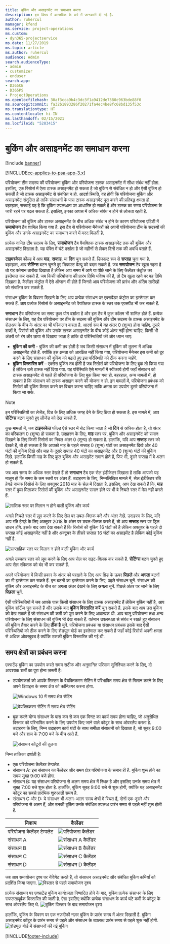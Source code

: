```yaml
---
title: बुकिंग और असाइनमेंट का समाधान करना
description: इस विषय में वास्तविक के बारे में जानकारी दी गई है.
author: ruhercul
manager: kfend
ms.service: project-operations
ms.custom:
- dyn365-projectservice
ms.date: 11/27/2019
ms.topic: article
ms.author: ruhercul
audience: Admin
search.audienceType:
- admin
- customizer
- enduser
search.app:
- D365CE
- D365PS
- ProjectOperations
ms.openlocfilehash: 30af3cca9b4c3dc3f1a9412de7380c963bde88f0
ms.sourcegitcommit: fa32b1893286f20271fa4ec4be8fc68bd135f53c
ms.translationtype: HT
ms.contentlocale: hi-IN
ms.lasthandoff: 02/15/2021
ms.locfileid: "5283415"
---
```

# <a name="reconcile-bookings-and-assignments"></a>बुकिंग और असाइनमेंट का समाधान करना

[!include [banner](../includes/psa-now-project-operations.md)]

[!INCLUDE[cc-applies-to-psa-app-3.x](../includes/cc-applies-to-psa-app-3x.md)]

परियोजना टीम सदस्य की परियोजना बुकिंग और परियोजना टास्क असाइनमेंट में सीधा संबंध नहीं होता. इसलिए, एक रिसोर्स में ऐसा टास्क असाइनमेंट हो सकता है जो बुकिंग से संबंधित न हो और ऐसी बुकिंग हो सकती है जो टास्क असाइनमेंट से संबंधित न हो. आदर्श स्थिति, वह होगी कि परियोजना बुकिंग और असाइनमेंट संतुलित हो ताकि संसाधनों के पास टास्क असाइनमेंट पूरा करने की प्रतिबद्ध क्षमता हो. बहरहाल, सच्चाई यह है कि बुकिंग उपलब्धता पर आधारित हो सकते हैं और टास्क का समय परियोजना के जारी रहने पर बदल सकता है. इसलिए, इनका आपस में अधिक संबंध न होने से लोचता रहती है.

परियोजना की बुकिंग और टास्क असाइनमेंट के बीच अधिक संबंध न होने के कारण परियोजना एंटिटी में **समायोजन** टैब शामिल किया गया है. इस टैब से परियोजना मैनेजरों को अपनी परियोजना टीम के सदस्यों की बुकिंग और उनके असाइनमेंट का समाधान करने में मदद मिलती है.

प्रत्येक नामित टीम सदस्य के लिए, **समायोजन** टैब वैयक्तिक टास्क असाइनमेंट तक की बुकिंग और असाइनमेंट दिखाता है. यह पंक्ति में घंटे दर्शाता है जो महीनों से लेकर दिनों तक की अवधि बताते हैं.

**टाइमस्केल** फील्ड में आप **माह**, **सप्ताह**, या **दिन** चुन सकते हैं. डिफाल्ट रूप से **सप्ताह** चुना गया है. बहरहाल, आप **सेटिंग्स** बटन चुनते हुए डिफाल्ट वैल्यू को बदल सकते हैं. जब **समायोजन** टैब खुला रहता है तो यह वर्तमान तारीख दिखाता है लेकिन आप समय में आगे या पीछे जाने के लिए कैलेंडर कंट्रोल का इस्तेमाल कर सकते हैं. जब किसी परियोजना की प्रारंभ तिथि भविष्य की है, तो टैब खुला रहने पर वह तिथि दिखाता है. कैलेंडर कंट्रोल में ऐसे ऑप्शन भी होते हैं जिनसे आप परियोजना की प्रारंभ और अंतिम तारीखों को संचलित कर सकते हैं.

संसाधन बुकिंग के विवरण दिखाने के लिए आप प्रत्येक संसाधन पर एक्सपैंडर कंट्रोल का इस्तेमाल कर सकते हैं. आप प्रत्येक रिसोर्स के असाइनमेंट को वैयक्तिक टास्क के स्तर तक एक्सपैंड भी कर सकते हैं.

**समाधान** टैब परियोजना का समग्र कुल योग दर्शाता है और इस टैब में कुल कॉलम भी शामिल होते हैं. प्रत्येक संसाधन के लिए, यह टैब परियोजना पर टीम के सदस्य की बुकिंग और टीम सदस्य के टास्क असाइनमेंट के रोलअप के बीच के अंतर का भी परिकलन करता है. आदर्श रूप में यह अंतर 0 (शून्य) होना चाहिए. दूसरे शब्दों में, रिसोर्स की बुकिंग और उसके टास्क असाइनमेंट के बीच कोई अंतर नहीं होना चाहिए. किसी भी अंतरों को रंग और छाया से दिखाया जाता है ताकि दो परिस्थितियों की ओर ध्यान जाए:

- **बुकिंग की कमी** - बुकिंग की कमी तब होती है जब किसी संसाधन में बुकिंग की तुलना में अधिक असाइनमेंट होते हैं. क्योंकि इस क्षमता को आरक्षित नहीं किया गया, परियोजना मैनेजर इस कमी को दूर करने के लिए संसाधन की बुकिंग को बढ़ाते हुए इस परिस्थिति को ठीक करना चाहेंगे.
- **बुकिंग विस्तारित करें** – एक्सेस बुकिंग तब होती है जब रिसोर्स को परियोजना के लिए बुक तो किया गया है लेकिन उसे टास्क नहीं दिया गया. यह परिस्थिति ऐसे मामलों में स्वीकार्य होगी जहाँ संसाधन को टास्क असाइनमेंट से पहले ही परियोजना के लिए बुक किया गया हो. बहरहाल, अन्य मामलों में, हो सकता है कि संसाधन को टास्क असाइन करने की योजना न हो. इन मामलों में, परियोजना प्रबंधक को रिसोर्स की बुकिंग कैंसल करने पर विचार करना चाहिए ताकि क्षमता का उपयोग दूसरे परियोजना में किया जा सके.

> [!NOTE]
> इन परिस्थितियों का लेजेंड, ग्रिड के लिए अधिक जगह देने के लिए छिपा हो सकता है. इस मामले में, आप **सेटिंग्स** बटन चुनते हुए लीजेंड को देख सकते हैं.

कुछ मामलों में, जब **टाइमस्केल** फील्ड ऐसे स्तर में सेट किया जाता है जो **दिन** से अधिक होता है, तो अंतर का परिकलन 0 (शून्य) हो सकता है. उदाहरण के लिए, **माह** स्तर पर, बुकिंग और असाइनमेंट को समान दिखाने के लिए किसी रिसोर्स का निवल अंतर 0 (शून्य) हो सकता है. हालांकि, यदि आप **सप्ताह** स्तर को देखते हैं, तो हो सकता है कि आपको माह के पहले सप्ताह 0 (शून्य) घंटों का असाइनमेंट दिखे और 40 घंटों की बुकिंग दिखे और माह के दूसरे सप्ताह 40 घंटों का असाइनमेंट और 0 (शून्य) घंटों की बुकिंग दिखे. हालांकि किसी माह के लिए कुल बुकिंग और असाइमेंट समान होते हैं, फिर भी, दूसरे सप्ताह में वे अलग हो सकते हैं.

जब आप समय के अधिक स्तर देखते हैं तो **समाधान** टैब एक सेल इंडीकेटर दिखाता है ताकि आपको यह मालूम हो कि समय के कम स्तरों पर अंतर हैं. उदाहरण के लिए, निम्नलिखित मामले में, सेल इंडीकेटर रति हेगड़े नामक रिसोर्स के लिए अक्तूबर 2018 माह के सेल में दिखता है. इसलिए, आप देख सकते हैं कि, **माह** स्तर में कुल मिलाकर रिसोर्स की बुकिंग और असाइनमेंट समान होने पर भी वे निचले स्तर में मेल नहीं करते हैं.

![मासिक स्तर पर मिलान न होने वाली बुकिंग और कार्य](media/reconcile-assignments-01.JPG)

अगले निचले स्तर में ज़ूम करने के लिए सेल पर डबल-क्लिक करें और अंतर देखें. उदाहरण के लिए, यदि आप रति हेगड़े के लिए अक्तूबर 2018 के अंतर पर डबल-क्लिक करते हैं, तो आप **सप्ताह** स्तर पर ड्रिल डाउन होंगे. इसके बाद आप देख सकते हैं कि रिसोर्स की बुकिंग 16 घंटों की है लेकिन अक्तूबर के पहले दो सप्ताह कोई असाइनमेंट नहीं है और अक्टूबर के तीसरे सप्ताह 16 घंटों का असाइमेंट है लेकिन कोई बुकिंग नहीं है.

![साप्ताहिक स्तर पर मिलान न होने वाली बुकिंग और कार्य](media/reconcile-assignments-02.JPG)

अगले उच्चतर स्तर को ज़ूम करने के लिए आप सेल पर राइट-क्लिक कर सकते हैं. **सेटिंग्स** बटन चुनते हुए आप सेल संकेतक को बंद भी कर सकते हैं. 

अपने परियोजना में किसी प्रकार के अंतर को परखने के लिए आप ग्रिड के ऊपर **पिछले** और **अगला** बटनों का भी इस्तेमाल कर सकते हैं. इन बटनों का इस्तेमाल करने के लिए, पहले संसाधन चुनें. संसाधन की बुकिंग और असाइनमेंट के बीच का अगला अंतर देखने के लिए **अगला** चुनें. पिछले अंतर पर जाने के लिए **पिछला** चुनें.

ऐसी परिस्थितियों में जब आपके पास किसी संसाधन के लिए टास्क असाइनमेंट हैं लेकिन बुकिंग नहीं है, आप बुकिंग शॉर्टेंज चुन सकते हैं और उसके बाद **बुकिंग विस्तारित करें** चुन सकते हैं. इसके बाद आप उस बुकिंग को देख सकते हैं जो संसाधन की कमी को पूरा करने के लिए आवश्यक थी. आप चालू परियोजना तथा अन्य परियोजना के लिए संसाधन की बुकिंग भी देख सकते हैं. वर्तमान उपलब्धता से संबंध न रखते हुए संसाधन की बुकिंग तैयार करने के लिए **ठीक है** चुनें. परियोजना प्रबंधक या संसाधन प्रबंधक इसके बाद ऐसी परिस्थितियों को ठीक करने के लिए शेड्यूल बोर्ड का इस्तेमाल कर सकते हैं जहाँ कोई रिसोर्स अपनी क्षमता से अधिक ओवरबुक्ड है क्योंकि उसकी बुकिंग विस्तारित की गई थी.

## <a name="managing-with-time-zones"></a>समय क्षेत्रों का प्रबंधन करना
एक्सटेंड बुकिंग का उपयोग करते समय सटीक और अनुमानित परिणाम सुनिश्चित करने के लिए, दो आवश्यक शर्तों का पूरा होना ज़रूरी है:  

- उपयोगकर्ता को आपके सिस्टम के वैयक्तिकरण सेटिंग में परिभाषित समय क्षेत्र से मिलान करने के लिए अपने डिवाइस के समय क्षेत्र को कॉन्फ़िगर करना होगा.
 
  ![Windows 10 में समय क्षेत्र सेटिंग](media/reconcile-assignments-03.png)

  ![वैयक्तिकरण सेटिंग में समय क्षेत्र सेटिंग](media/reconcile-assignments-04.png)
 
- बुक करने योग्य संसाधन के पास कम से कम एक मिनट का कार्य समय होना चाहिए, जो अनुरोधित विस्तार को परिभाषित करने के लिए उपयोग किए जाने वाले कोंटूर के साथ ओवरलैप करता है. उदाहरण के लिए, निम्न उदाहरण कार्य घंटों के साथ समीक्षा संसाधनों को दिखाता है, जो सुबह 9:00 बजे और शाम के 7:00 बजे के बीच आते हैं. 

  ![संसाधन कोंटूरों की तुलना](media/reconcile-assignments-05.png)

निम्न तालिका दर्शाती है:

- एक परियोजना कैलेंडर टेम्पलेट.
- संसाधन A: इस संसाधन का कैलेंडर और समय क्षेत्र परियोजना के समान ही है. बुकिंग शुरू होने का समय सुबह 9:00 बजे होगा.
- संसाधन B: यह संसाधन परियोजना से अलग समय क्षेत्र में स्थित है और इसलिए उनके समय क्षेत्र में सुबह 7:00 बजे शुरू होता है. हालाँकि, बुकिंग सुबह 9:00 बजे से शुरू होगी, क्योंकि यह असाइनमेंट कोंटूर का सबसे प्रारंभिक शुरुआती समय है.
- संसाधन C और D: ये संसाधन भी अलग-अलग समय क्षेत्रों में स्थित हैं, दोनों एक-दूसरे और परियोजना से अलग हैं, और उनकी बुकिंग उनके संबंधित उपलब्ध प्रारंभ समय से पहले नहीं शुरू होती है.

|निकाय  |कैलेंडर  |
|-|-|
|परियोजना कैलेंडर टेम्पलेट   | ![परियोजना कैलेंडर](media/reconcile-assignments-06.png) |
|संसाधन A  | ![संसाधन A कैलेंडर](media/reconcile-assignments-06.png) |
|संसाधन B  |  ![संसाधन B कैलेंडर](media/reconcile-assignments-07.png) |
|संसाधन C  |  ![संसाधन C कैलेंडर](media/reconcile-assignments-08.png) |
|संसाधन D  | ![संसाधन D कैलेंडर](media/reconcile-assignments-09.png)  |
 
जब आप समायोजन दृश्य पर नेविगेट करते हैं, तो संसाधन असाइनमेंट और संबंधित बुकिंग कमियाँ को प्रदर्शित किया जाएगा.
 ![विस्तार से पहले समायोजन दृश्य](media/reconcile-assignments-10.png)

प्रत्येक संसाधन पर एक्सटेंड बुकिंग कार्यक्षमता निष्पादित होने के बाद, बुकिंग प्रत्येक संसाधन के लिए सफलतापूर्वक विस्तारित की जाती है. ऐसा इसलिए क्योंकि प्रत्येक संसाधन के कार्य घंटे कमी के कोंटूर के साथ ओवरलैप किए थे.
 ![बुकिंग विस्तार के बाद समायोजन दृश्य](media/reconcile-assignments-11.png) 

हालाँकि, बुकिंग के विवरण पर एक नज़दीकी नज़र बुकिंग के प्रारंभ समय में अंतर दिखाती है. बुकिंग असाइनमेंट कोंटूर के प्रारंभ समय से पहले और संसाधन के उपलब्‍ध प्रारंभ समय से पहले शुरू नहीं होगी.
 ![शेड्यूल बोर्ड में संसाधनों की नई बुकिंग](media/reconcile-assignments-12.png)


[!INCLUDE[footer-include](../includes/footer-banner.md)]